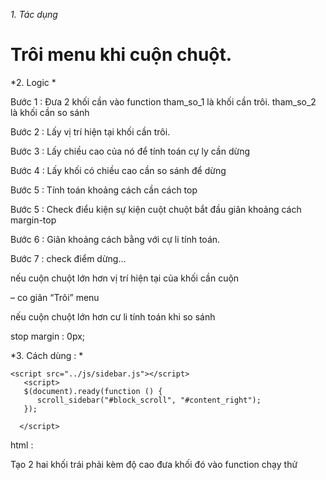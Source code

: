 *1. Tác dụng*

# Trôi menu khi cuộn chuột. 

*2. Logic *


Bước 1 : Đưa 2 khối cần vào function tham_so_1 là khối cần trôi. tham_so_2 là khối cần so sánh

Bước 2 : Lấy vị trí hiện tại khối cần trôi.

Bước 3 : Lấy chiều cao của nó để tính toán cự ly cần dừng

Bước 4 : Lấy khối có chiều cao cần so sánh để dừng

Bước 5 : Tính toán khoảng cách cần cách top

Bước 5 : Check điểu kiện sự kiện cuột chuột bắt đầu giãn khoảng cách margin-top

Bước 6 : Giãn khoảng cách bằng với cự li  tính toán.

Bước 7 : check điểm dừng…


nếu cuộn chuột lớn hơn vị trí hiện tại của khối cần cuộn 

– co giãn “Trôi” menu 

nếu cuộn chuột lớn hơn cư li tính toán khi so sánh 

 stop margin : 0px;



*3. Cách dùng : *



```
<script src="../js/sidebar.js"></script>
   <script>
   $(document).ready(function () {
      scroll_sidebar("#block_scroll", "#content_right");
   });

  </script>
  ```

html :

Tạo 2 hai khối trái phải kèm độ cao đưa khối đó vào function chạy thử 
